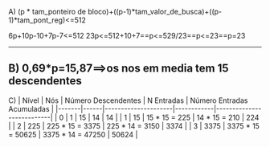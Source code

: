 A) (p * tam_ponteiro de bloco)+((p-1)*tam_valor_de_busca)+((p-1)*tam_pont_reg)<=512

6p+10p-10+7p-7<=512
23p<=512+10+7==p<=529/23==p<=23==p=23

----------------------------------------------------------------------------------------------
B) 0,69*p=15,87==>os nos em media tem 15 descendentes
----------------------------------------------------------------------------------------------
C)
| Nível | Nós  | Número Descendentes | N Entradas | Número Entradas Acumuladas |
|-------|------|---------------------|------------|---------------------------|
| 0     | 1    | 15                  | 14         | 14                        |
| 1     | 15   | 15 * 15 = 225       | 14 * 15 = 210 | 224                     |
| 2     | 225  | 225 * 15 = 3375     | 225 * 14 = 3150 | 3374                   |
| 3     | 3375 | 3375 * 15 = 50625   | 3375 * 14 = 47250 | 50624               |
